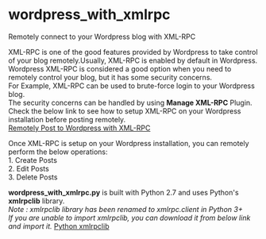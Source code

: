 # wordpress_with_xmlrpc
Remotely connect to your Wordpress blog with XML-RPC

<p>
	XML-RPC is one of the good features provided by Wordpress to take control of your blog remotely.Usually, XML-RPC is enabled by default in Wordpress. Wordpress XML-RPC is considered a good option when you need to remotely control your blog, but it has some security concerns.<br>
	For Example, XML-RPC can be used to brute-force login to your Wordpress blog.<br>
	The security concerns can be handled by using <b>Manage XML-RPC</b> Plugin. Check the below link to see how to setup XML-RPC on your Wordpress installation before posting remotely.<br>
	<a href="">Remotely Post to Wordpress with XML-RPC</a>
</p>
<p>
	Once XML-RPC is setup on your Wordpress installation, you can remotely perform the below operations:<br>
	1. Create Posts<br>
	2. Edit Posts<br>
	3. Delete Posts
</p>
<p>
	<b>wordpress_with_xmlrpc.py</b> is built with Python 2.7 and uses Python's <b>xmlrpclib</b> library.<br>
	<em>Note : xmlrpclib library has been renamed to xmlrpc.client in Python 3+</em><br>
	<em>If you are unable to import xmlrpclib, you can download it from below link and import it.</em>
	<a href="https://github.com/python/cpython/blob/2.7/Lib/xmlrpclib.py">Python xmlrpclib</a>
</p>